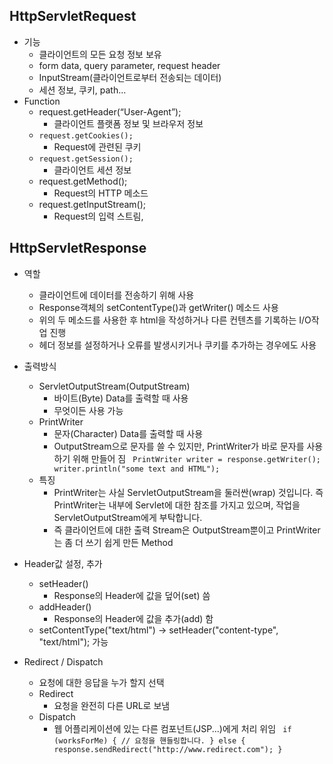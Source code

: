 ## **HttpServletRequest**
 - 기능
 	 - 클라이언트의 모든 요청 정보 보유
 	 - form data, query parameter, request header
 	 - InputStream(클라이언트로부터 전송되는 데이터)
 	 - 세션 정보, 쿠키, path...
 - Function
	 - request.getHeader(“User-Agent”);
	 	 - 클라이언트 플랫폼 정보 및 브라우저 정보
	 - `request.getCookies();`
	 	 - Request에 관련된 쿠키
	 - `request.getSession();`
	 	 - 클라이언트 세션 정보
	 - request.getMethod();
	 	 - Request의 HTTP 메소드
	 - request.getInputStream();
	 	 - Request의 입력 스트림, 

## **HttpServletResponse**
 - 역할
 	 - 클라이언트에 데이터를 전송하기 위해 사용
 	 - Response객체의 setContentType()과 getWriter() 메소드 사용
 	 - 위의 두 메소드를 사용한 후 html을 작성하거나 다른 컨텐츠를 기록하는 I/O작업 진행
 	 - 헤더 정보를 설정하거나 오류를 발생시키거나 쿠키를 추가하는 경우에도 사용
 - 출력방식
 	 - ServletOutputStream(OutputStream)
 	 	 - 바이트(Byte) Data를 출력할 때 사용
 	 	 - 무엇이든 사용 가능
 	 - PrintWriter
 	 	 - 문자(Character) Data를 출력할 때 사용
 	 	 - OutputStream으로 문자를 쓸 수 있지만, PrintWriter가 바로 문자를 사용하기 위해 만들어 짐
 	 	 ` 	PrintWriter writer = response.getWriter(); `
		 `	writer.println("some text and HTML"); `
	 - 특징
	 	 - PrintWriter는 사실 ServletOutputStream을 둘러싼(wrap) 것입니다. 즉 PrintWriter는 내부에 Servlet에 대한 참조를 가지고 있으며, 작업을 ServletOutputStream에게 부탁합니다.
	 	 - 즉 클라이언트에 대한 출력 Stream은 OutputStream뿐이고 PrintWriter는 좀 더 쓰기 쉽게 만든 Method

 - Header값 설정, 추가
 	 - setHeader() 
	 	 - Response의 Header에 값을 덮어(set) 씀
 	 - addHeader()
	 	 - Response의 Header에 값을 추가(add) 함
	 - setContentType("text/html") -> setHeader("content-type", "text/html"); 가능

 - Redirect / Dispatch
 	 - 요청에 대한 응답을 누가 할지 선택
 	 - Redirect
 	 	 - 요청을 완전히 다른 URL로 보냄
 	 - Dispatch
 	 	 - 웹 어플리케이션에 있는 다른 컴포넌트(JSP...)에게 처리 위임
 	 	 ` 	if (worksForMe) {
		    	// 요청을 핸들링합니다.
			} else {
		    	response.sendRedirect("http://www.redirect.com");
			} `
